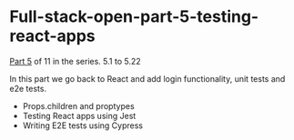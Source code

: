 # Full-stack-open-part-5-testing-react-apps

[Part 5](https://fullstackopen.com/en/part5) of 11 in the series. 5.1 to 5.22

In this part we go back to React and add login functionality, unit tests and e2e tests.
- Props.children and proptypes
- Testing React apps using Jest
- Writing E2E tests using Cypress
